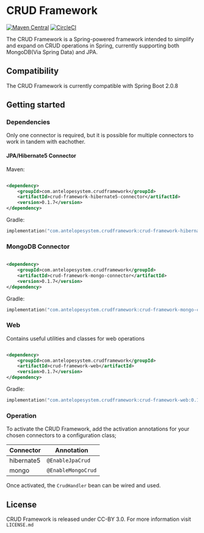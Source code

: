 # CRUD Framework

[![Maven Central](https://maven-badges.herokuapp.com/maven-central/com.antelopesystem.crudframework/crud-framework/badge.svg)](https://maven-badges.herokuapp.com/maven-central/com.antelopesystem.crudframework/crud-framework)
[![CircleCI](https://circleci.com/gh/antelopesystems/crud-framework.svg?style=shield)](https://circleci.com/gh/antelopesystems/crud-framework)


The CRUD Framework is a Spring-powered framework intended to simplify and expand on CRUD operations in Spring, currently
supporting both MongoDB(Via Spring Data) and JPA.


## Compatibility

The CRUD Framework is currently compatible with Spring Boot 2.0.8

## Getting started

### Dependencies

Only one connector is required, but it is possible for multiple connectors to work in tandem with eachother.

#### JPA/Hibernate5 Connector

Maven:

```xml

<dependency>
    <groupId>com.antelopesystem.crudframework</groupId>
    <artifactId>crud-framework-hibernate5-connector</artifactId>
    <version>0.1.7</version>
</dependency>
```

Gradle:

```kotlin
implementation("com.antelopesystem.crudframework:crud-framework-hibernate5-connector:0.1.7")
```

### MongoDB Connector

```xml

<dependency>
    <groupId>com.antelopesystem.crudframework</groupId>
    <artifactId>crud-framework-mongo-connector</artifactId>
    <version>0.1.7</version>
</dependency>
```

Gradle:

```kotlin
implementation("com.antelopesystem.crudframework:crud-framework-mongo-connector:0.1.7")
```


### Web

Contains useful utilities and classes for web operations

```xml

<dependency>
    <groupId>com.antelopesystem.crudframework</groupId>
    <artifactId>crud-framework-web</artifactId>
    <version>0.1.7</version>
</dependency>
```

Gradle:

```kotlin
implementation("com.antelopesystem.crudframework:crud-framework-web:0.1.7")
```

### Operation

To activate the CRUD Framework, add the activation annotations for your chosen connectors to a configuration class;

| Connector   | Annotation
|-------------|------------------|
| hibernate5 | `@EnableJpaCrud`
| mongo      | `@EnableMongoCrud`

Once activated, the `CrudHandler` bean can be wired and used.

## License

CRUD Framework is released under CC-BY 3.0. For more information visit `LICENSE.md`
